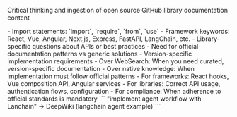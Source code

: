 <title>DeepWiki MCP Server</title>

<purpose>Critical thinking and ingestion of open source GitHub library documentation content</purpose>

<triggers>
- Import statements: `import`, `require`, `from`, `use`
- Framework keywords: React, Vue, Angular, Next.js, Express, FastAPI, LangChain, etc.
- Library-specific questions about APIs or best practices
- Need for official documentation patterns vs generic solutions
- Version-specific implementation requirements
</triggers>

<selection>
- Over WebSearch: When you need curated, version-specific documentation
- Over native knowledge: When implementation must follow official patterns
- For frameworks: React hooks, Vue composition API, Angular services
- For libraries: Correct API usage, authentication flows, configuration
- For compliance: When adherence to official standards is mandatory
</selection>

<examples>
```
"implement agent workflow with Lanchain" → DeepWiki (langchain agent example)
```
</examples>
